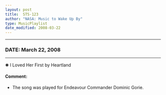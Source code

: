 ```yaml
---
layout: post
title:  STS-123
author: "NASA: Music to Wake Up By"
type: MusicPlaylist
date_modified: 2008-03-22
---
```


----
### DATE: March 22, 2008
----
✺ I Loved Her First by Heartland

#### Comment:
* The song was played for Endeavour Commander Dominic Gorie.
